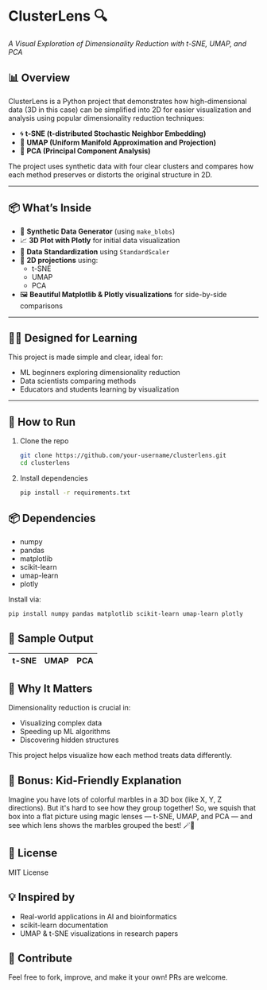 # ClusterLens 🔍
*A Visual Exploration of Dimensionality Reduction with t-SNE, UMAP, and PCA*

## 📊 Overview

ClusterLens is a Python project that demonstrates how high-dimensional data (3D in this case) can be simplified into 2D for easier visualization and analysis using popular dimensionality reduction techniques:  
- 🌀 **t-SNE (t-distributed Stochastic Neighbor Embedding)**  
- 🌌 **UMAP (Uniform Manifold Approximation and Projection)**  
- 📐 **PCA (Principal Component Analysis)**

The project uses synthetic data with four clear clusters and compares how each method preserves or distorts the original structure in 2D.

---

## 📦 What’s Inside

- 📁 **Synthetic Data Generator** (using `make_blobs`)
- 📈 **3D Plot with Plotly** for initial data visualization
- 🧽 **Data Standardization** using `StandardScaler`
- 🔽 **2D projections** using:
  - t-SNE  
  - UMAP  
  - PCA
- 🖼️ **Beautiful Matplotlib & Plotly visualizations** for side-by-side comparisons

---

## 🧑‍🏫 Designed for Learning

This project is made simple and clear, ideal for:
- ML beginners exploring dimensionality reduction
- Data scientists comparing methods
- Educators and students learning by visualization

---

## 🚀 How to Run

1. Clone the repo  
   ```bash
   git clone https://github.com/your-username/clusterlens.git
   cd clusterlens
   ```

2. Install dependencies
   ```bash
   pip install -r requirements.txt
   ```


## 📦 Dependencies
- numpy
- pandas
- matplotlib
- scikit-learn
- umap-learn
- plotly

Install via:
```bash
pip install numpy pandas matplotlib scikit-learn umap-learn plotly
```

## 📸 Sample Output
| t-SNE | UMAP | PCA |
|-------|------|-----|

## 🤔 Why It Matters
Dimensionality reduction is crucial in:
- Visualizing complex data
- Speeding up ML algorithms
- Discovering hidden structures

This project helps visualize how each method treats data differently.

## 🧒 Bonus: Kid-Friendly Explanation
Imagine you have lots of colorful marbles in a 3D box (like X, Y, Z directions). But it's hard to see how they group together! So, we squish that box into a flat picture using magic lenses — t-SNE, UMAP, and PCA — and see which lens shows the marbles grouped the best! 🪄🎨

## 📄 License
MIT License

## 💡 Inspired by
- Real-world applications in AI and bioinformatics
- scikit-learn documentation
- UMAP & t-SNE visualizations in research papers

## 🙌 Contribute
Feel free to fork, improve, and make it your own! PRs are welcome.
